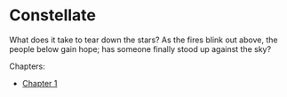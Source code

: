 # Constellate

What does it take to tear down the stars? As the fires blink out above, the people below gain hope; has someone finally stood up against the sky?

Chapters:
- [Chapter 1](ch1.md)

